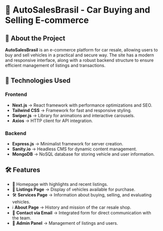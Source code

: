 # 🚗 AutoSalesBrasil - Car Buying and Selling E-commerce

## 📌 About the Project
**AutoSalesBrasil** is an e-commerce platform for car resale, allowing users to buy and sell vehicles in a practical and secure way. The site has a modern and responsive interface, along with a robust backend structure to ensure efficient management of listings and transactions.

## 🚀 Technologies Used
### **Frontend**
- **Next.js** → React framework with performance optimizations and SEO.
- **Tailwind CSS** → Framework for fast and responsive styling.
- **Swiper.js** → Library for animations and interactive carousels.
- **Axios** → HTTP client for API integration.

### **Backend**
- **Express.js** → Minimalist framework for server creation.
- **Sanity.io** → Headless CMS for dynamic content management.
- **MongoDB** → NoSQL database for storing vehicle and user information.

## 🛠️ Features
- 📌 Homepage with highlights and recent listings.
- 🚗 **Listings Page** → Display of vehicles available for purchase.
- 🛠️ **Services Page** → Information about buying, selling, and evaluating vehicles.
- ℹ️ **About Page** → History and mission of the car resale shop.
- 📩 **Contact via Email** → Integrated form for direct communication with the team.
- 🔐 **Admin Panel** → Management of listings and users.
